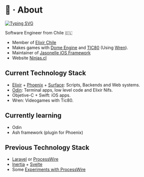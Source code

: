 
# 🎉 · About

[![Typing SVG](https://readme-typing-svg.herokuapp.com?font=Fira+Code&size=19&pause=1000&color=9027F7&width=435&lines=Camilo+%7C%3E+Elixir+%7C%3E+Software+Engineer)](https://git.io/typing-svg)

Software Engineer from Chile 🇨🇱

- Member of [Elixir Chile](https://elixircl.github.io)
- Makes games with [Dome Engine](https://domeengine.com) and [TIC80](http://tic80.com/) (Using [Wren](https://wren.io)).
- Maintainer of [Jasonelle iOS Framework](https://jasonelle.com)
- Website [Ninjas.cl](https://ninjas.cl)

## Current Technology Stack

- [Elixir](https://elixir-lang.org/) + [Phoenix](https://www.phoenixframework.org/) + [Surface](https://surface-ui.org/): Scripts, Backends and Web systems.
- [Odin](https://odin-lang.org): Terminal apps, low level code and Elixir Nifs.
- Objetive-C + Swift: iOS apps.
- Wren: Videogames with Tic80.

## Currently learning

- Odin
- Ash framework (plugin for Phoenix)

## Previous Technology Stack

- [Laravel](https://laravel.com/) or [ProcessWire](https://processwire.com/)
- [Inertia](https://inertiajs.com/) + [Svelte](https://svelte.dev/)
- Some [Experiments with ProcessWire](https://github.com/joyofpw/)
